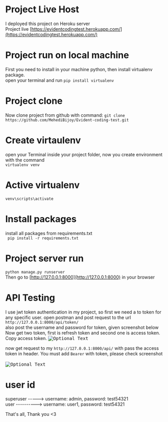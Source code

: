 # Project Live Host 
I deployed this project on Heroku server <br>
Project live [https://evidentcodingtest.herokuapp.com/](https://evidentcodingtest.herokuapp.com/) <br>

 # Project run on local machine
 First you need to install in your machine python, then install virtualenv package. <br>
 open your terminal and run 
 ```pip install virtualenv```
 <br>
 # Project clone
 Now clone project from github with command: ```git clone https://github.com/MehediBijoy/Evident-coding-test.git```
 
 # Create virtaulenv
 open your Terminal inside your project folder, now you create environment with the command <br>
 ```virtualenv venv```
 
 # Active virtualenv
 ```venv\scripts\activate```
 
 # Install packages
 install all packages from requirements.txt <br>
 ``` pip install -r requirements.txt```
 
 # Project server run
 ```python manage.py runserver``` <br>
 Then go to [http://127.0.0.1:8000](http://127.0.0.1:8000) in your browser
 
 # API Testing
 I use jwt token authentication in my project, so first we need a to token for any specific user. open postman and post request to the url
 ```http://127.0.0.1:8000/api/token/``` <br>
 also post the username and password for token, given screenshot below <br>
 Now get two token, first is refresh token and second one is access token. Copy access token.
<kbd>![Optional Text](./images/1.jpg)</kbd>

now get request to my ```http://127.0.0.1:8000/api/``` with pass the access token in header. You must add ```Bearer``` with token, please check screenshot <br><br>
<kbd>![Optional Text](./images/2.jpg)</kbd>

# user id
superuser -----> username: admin, password: test54321 <br>
user ----------> username: user1, password: test54321


That's all, Thank you <3 
